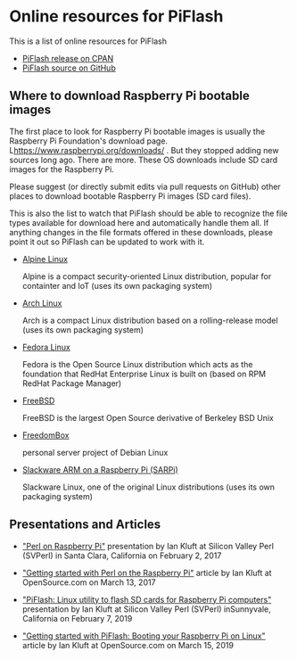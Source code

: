# Online resources for PiFlash

This is a list of online resources for PiFlash
* [PiFlash release on CPAN](https://metacpan.org/release/PiFlash)
* [PiFlash source on GitHub](https://github.com/ikluft/piflash)

## Where to download Raspberry Pi bootable images

The first place to look for Raspberry Pi bootable images is usually the Raspberry Pi Foundation's download page.
L<https://www.raspberrypi.org/downloads/> .  But they stopped adding new sources long ago. There are more. These OS downloads include SD card images for the Raspberry Pi.

Please suggest (or directly submit edits via pull requests on GitHub) other places to download bootable Raspberry Pi images (SD card files).

This is also the list to watch that PiFlash should be able to recognize the file types available for download here and automatically handle them all. If anything changes in the file formats offered in these downloads, please point it out so PiFlash can be updated to work with it.

* [Alpine Linux](https://alpinelinux.org/downloads/)

  Alpine is a compact security-oriented Linux distribution, popular for containter and IoT
  (uses its own packaging system)

* [Arch Linux](https://archlinuxarm.org/about/downloads)

  Arch is a compact Linux distribution based on a rolling-release model
  (uses its own packaging system)

* [Fedora Linux](https://arm.fedoraproject.org/)

  Fedora is the Open Source Linux distribution which acts as the foundation that RedHat Enterprise Linux is built on
  (based on RPM RedHat Package Manager)

* [FreeBSD](https://www.freebsd.org/where.html)

  FreeBSD is the largest Open Source derivative of Berkeley BSD Unix

* [FreedomBox](https://freedombox.org/download/stable/)

  personal server project of Debian Linux

* [Slackware ARM on a Raspberry Pi (SARPi)](http://rpi.fatdog.eu/)

  Slackware Linux, one of the original Linux distributions
  (uses its own packaging system)

## Presentations and Articles

* ["Perl on Raspberry Pi"](https://www.slideshare.net/ikluft/perl-on-raspberry-pi-svperl-20170202)
  presentation by Ian Kluft at Silicon Valley Perl (SVPerl) in Santa Clara, California on February 2, 2017

* ["Getting started with Perl on the Raspberry Pi"](https://opensource.com/article/17/3/perl-raspberry-pi)
  article by Ian Kluft at OpenSource.com on March 13, 2017

* ["PiFlash: Linux utility to flash SD cards for Raspberry Pi computers"](https://www.slideshare.net/ikluft/piflash-linux-utility-to-flash-sd-cards-for-raspberry-pi-computers)
  presentation by Ian Kluft at Silicon Valley Perl (SVPerl) inSunnyvale, California on February 7, 2019

* ["Getting started with PiFlash: Booting your Raspberry Pi on Linux"](https://opensource.com/article/19/3/piflash)
  article by Ian Kluft at OpenSource.com on March 15, 2019 
